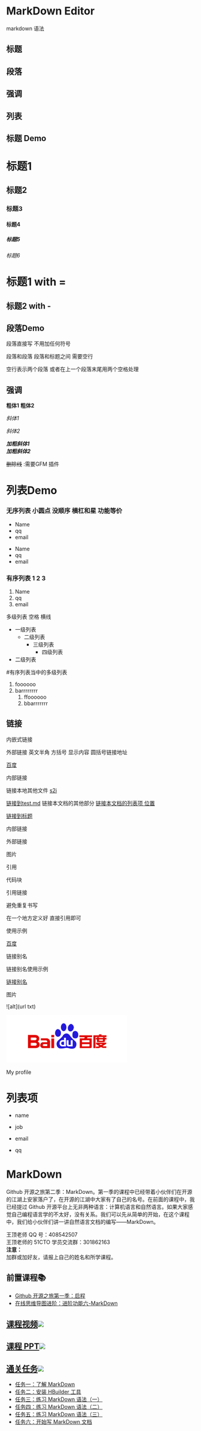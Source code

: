 # MarkDown Editor


markdown 语法



## 标题

## 段落

## 强调

## 列表



## 标题 Demo

# 标题1
##  标题2
### 标题3
#### 标题4
##### 标题5
###### 标题6

标题1 with =
===


标题2 with -
---


## 段落Demo

段落直接写 不用加任何符号

段落和段落 段落和标题之间 需要空行

空行表示两个段落 或者在上一个段落末尾用两个空格处理


## 强调

**粗体1**
__粗体2__


*斜体1*

_斜体2_

***加粗斜体1***  
___加粗斜体2___


~~删除线~~ :需要GFM 插件

# 列表Demo

### 无序列表  小圆点 没顺序   横杠和星 功能等价

* Name
* qq
* email


- Name
- qq
- email


### 有序列表   1 2 3

1. Name
2. qq
3. email



多级列表   空格 横线

- 一级列表
  - 二级列表
    - 三级列表
      - 四级列表
- 二级列表


#有序列表当中的多级列表


1. foooooo
1. barrrrrrrr
    1. ffoooooo
    1. bbarrrrrrr






## 链接

内嵌式链接

外部链接 英文半角 方括号 显示内容 圆括号链接地址 

[百度](http://baidu.com)

内部链接

  链接本地其他文件
[s2i](s2i-svn.md)

[链接到test.md](/local_md/lianjie.md)
  链接本文档的其他部分
[链接本文档的列表项 位置](markdown.md#列表项)

[链接到标题](markdown.md#标题)

内部链接

外部链接

图片

引用

代码块




引用链接

避免重复书写

在一个地方定义好 直接引用即可

[百度]:http://www.baidu.com


使用示例

[百度]




链接别名

[baidu]:http://www.baidu.com

链接别名使用示例

[链接别名][baidu]




图片

![alt](url txt)

![百度](img/baidu.png)


My profile


# 列表项

- name

- job

- email

- qq


# MarkDown

Github 开源之旅第二季：MarkDown。第一季的课程中已经带着小伙伴们在开源的江湖上安家落户了，在开源的江湖中大家有了自己的名号。在前面的课程中，我已经提过 Github 开源平台上无非两种语言：计算机语言和自然语言。如果大家感觉自己编程语言学的不太好，没有关系。我们可以先从简单的开始，在这个课程中，我们给小伙伴们讲一讲自然语言文档的编写——MarkDown。

王顶老师 QQ 号：408542507  
王顶老师的 51CTO 学员交流群：301862163  
**注意：**  
加群或加好友，请报上自己的姓名和所学课程。  

## 前置课程:books:

- [Github 开源之旅第一季：启程](http://edu.51cto.com/course/course_id-7845.html)  
- [在线思维导图进阶：进阶功能六-MarkDown](http://edu.51cto.com/index.php?do=lesson&id=126049)  

## [课程视频<img src="https://raw.githubusercontent.com/wangding/courses/master/images/video.png" height="28">](http://edu.51cto.com/course/course_id-8043.html)

## [课程 PPT<img src="https://raw.githubusercontent.com/wangding/courses/master/images/presentation.png" height="28"/>](MarkDown.pptx)

## [通关任务<img src="https://raw.githubusercontent.com/wangding/courses/master/images/homework.png" height="28"/>](Task01.md)

- [任务一：了解 MarkDown](Task01.md#任务一了解-markdown)  
- [任务二：安装 HBuilder 工具](Task01.md#任务二安装-hbuilder-工具)  
- [任务三：练习 MarkDown 语法（一）](Task01.md#任务三练习-markdown-语法一)  
- [任务四：练习 MarkDown 语法（二）](Task01.md#任务四练习-markdown-语法二)  
- [任务五：练习 MarkDown 语法（三）](Task01.md#任务五练习-markdown-语法三)  
- [任务六：开始写 MarkDown 文档](Task01.md#任务六开始写-markdown-文档)  













